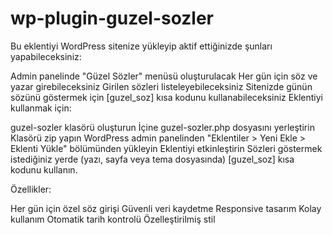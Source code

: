 # wp-plugin-guzel-sozler

Bu eklentiyi WordPress sitenize yükleyip aktif ettiğinizde şunları yapabileceksiniz:

Admin panelinde "Güzel Sözler" menüsü oluşturulacak
Her gün için söz ve yazar girebileceksiniz
Girilen sözleri listeleyebileceksiniz
Sitenizde günün sözünü göstermek için [guzel_soz] kısa kodunu kullanabileceksiniz
Eklentiyi kullanmak için:

guzel-sozler klasörü oluşturun
İçine guzel-sozler.php dosyasını yerleştirin
Klasörü zip yapın
WordPress admin panelinden "Eklentiler > Yeni Ekle > Eklenti Yükle" bölümünden yükleyin
Eklentiyi etkinleştirin
Sözleri göstermek istediğiniz yerde (yazı, sayfa veya tema dosyasında) [guzel_soz] kısa kodunu kullanın.

Özellikler:

Her gün için özel söz girişi
Güvenli veri kaydetme
Responsive tasarım
Kolay kullanım
Otomatik tarih kontrolü
Özelleştirilmiş stil
